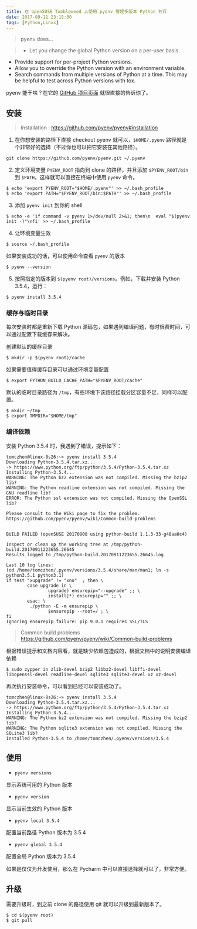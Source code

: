 ```yaml
---
title: 在 openSUSE Tumbleweed 上使用 pyenv 管理多版本 Python 共存
date: 2017-09-11 23:15:00
tags: [Python,Linux]
---
```


> pyenv does...

>* Let you change the global Python version on a per-user basis.
* Provide support for per-project Python versions.
* Allow you to override the Python version with an environment variable.
* Search commands from multiple versions of Python at a time. This may be helpful to test across Python versions with tox.

pyenv 能干啥？在它的  [GitHub 项目页面](https://github.com/pyenv/pyenv) 就很直接的告诉你了。

<!--more-->

## 安装

> Installation : https://github.com/pyenv/pyenv#installation

1. 在你想安装的路径下直接 checkout pyenv 就可以，`$HOME/.pyenv` 路径就是个非常好的选择（不过你也可以把它安装在其他路径）。

```shell
git clone https://github.com/pyenv/pyenv.git ~/.pyenv
```

2. 定义环境变量 `PYENV_ROOT` 指向到 clone 的路径，并且添加 `$PYENV_ROOT/bin` 到 `$PATH`，这样就可以直接在终端中使用 `pyenv` 命令。

```shell
$ echo 'export PYENV_ROOT="$HOME/.pyenv"' >> ~/.bash_profile
$ echo 'export PATH="$PYENV_ROOT/bin:$PATH"' >> ~/.bash_profile
```

3. 添加 `pyenv init` 到你的 shell

```shell
$ echo -e 'if command -v pyenv 1>/dev/null 2>&1; then\n  eval "$(pyenv init -)"\nfi' >> ~/.bash_profile
```

4. 让环境变量生效

```shell
$ source ~/.bash_profile
```

如果安装成功的话，可以使用命令查看 `pyenv` 的版本

```shell
$ pyenv --version
```

5. 按照指定的版本到 `$(pyenv root)/versions`。例如，下载并安装 Python 3.5.4，运行：

```shell
$ pyenv install 3.5.4
```
### 缓存与临时目录

每次安装时都是重新下载 Python 源码包，如果遇到编译问题，有时很费时间，可以通过配置下载缓存来解决。

创建默认的缓存目录

```shell
$ mkdir -p $(pyenv root)/cache
```

如果需要值得缓存目录可以通过环境变量配置

```shell
$ export PYTHON_BUILD_CACHE_PATH="$PYENV_ROOT/cache"
```

默认的临时目录路径为 `/tmp`，有些环境下该路径挂载分区容量不足，同样可以配置。

```shell
$ mkdir ~/tmp
$ export TMPDIR="$HOME/tmp"
```

### 编译依赖

安装 Python 3.5.4 时，我遇到了错误，提示如下：

```
tomczhen@linux-8s26:~> pyenv install 3.5.4
Downloading Python-3.5.4.tar.xz...
-> https://www.python.org/ftp/python/3.5.4/Python-3.5.4.tar.xz
Installing Python-3.5.4...
WARNING: The Python bz2 extension was not compiled. Missing the bzip2 lib?
WARNING: The Python readline extension was not compiled. Missing the GNU readline lib?
ERROR: The Python ssl extension was not compiled. Missing the OpenSSL lib?

Please consult to the Wiki page to fix the problem.
https://github.com/pyenv/pyenv/wiki/Common-build-problems


BUILD FAILED (openSUSE 20170908 using python-build 1.1.3-33-g48aa0c4)

Inspect or clean up the working tree at /tmp/python-build.20170911223655.26645
Results logged to /tmp/python-build.20170911223655.26645.log

Last 10 log lines:
(cd /home/tomczhen/.pyenv/versions/3.5.4/share/man/man1; ln -s python3.5.1 python3.1)
if test "xupgrade" != "xno"  ; then \
        case upgrade in \
                upgrade) ensurepip="--upgrade" ;; \
                install|*) ensurepip="" ;; \
        esac; \
         ./python -E -m ensurepip \
                $ensurepip --root=/ ; \
fi
Ignoring ensurepip failure: pip 9.0.1 requires SSL/TLS
```

> Common build problems
> https://github.com/pyenv/pyenv/wiki/Common-build-problems

根据错误提示和文档内容看，就是缺少依赖包造成的，根据文档中的说明安装编译依赖

```shell
$ sudo zypper in zlib-devel bzip2 libbz2-devel libffi-devel libopenssl-devel readline-devel sqlite3 sqlite3-devel xz xz-devel
```

再次执行安装命令，可以看到已经可以安装成功了。

```
tomczhen@linux-8s26:~> pyenv install 3.5.4
Downloading Python-3.5.4.tar.xz...
-> https://www.python.org/ftp/python/3.5.4/Python-3.5.4.tar.xz
Installing Python-3.5.4...
WARNING: The Python bz2 extension was not compiled. Missing the bzip2 lib?
WARNING: The Python sqlite3 extension was not compiled. Missing the SQLite3 lib?
Installed Python-3.5.4 to /home/tomczhen/.pyenv/versions/3.5.4
```

## 使用

* `pyenv versions`

显示系统可用的 Python 版本

* `pyenv version`

显示当前生效的 Python 版本

* `pyenv local 3.5.4`

配置当前路径 Python 版本为 3.5.4

* `pyenv global 3.5.4`

配置全局 Python 版本为 3.5.4

如果是仅仅为开发使用，那么在 Pycharm 中可以直接选择就可以了，非常方便。


## 升级

需要升级时，到之前 clone 的路径使用 git 就可以升级到最新版本了。

```
$ cd $(pyenv root)
$ git pull
```